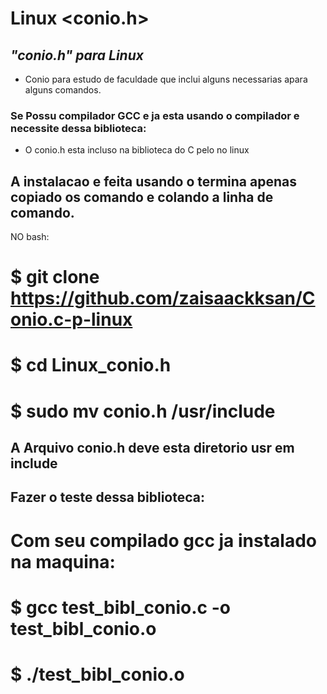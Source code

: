 # Linux <conio.h>
## _"conio.h" para Linux_
- Conio para estudo de faculdade que inclui alguns necessarias apara alguns comandos.

### Se Possu compilador GCC e ja esta usando o compilador e necessite dessa biblioteca:

- O conio.h esta incluso na biblioteca do C pelo no linux

## A instalacao e feita usando o termina apenas copiado os comando e colando a linha de comando.
NO bash:

# $ git clone https://github.com/zaisaackksan/Conio.c-p-linux
# $ cd Linux_conio.h
# $ sudo mv conio.h /usr/include


## A Arquivo conio.h deve esta diretorio usr em include

## Fazer o teste dessa biblioteca:
# Com seu compilado gcc ja instalado na maquina:
# $ gcc test_bibl_conio.c -o test_bibl_conio.o
# $ ./test_bibl_conio.o


